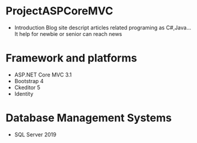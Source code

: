 # ProjectASPCoreMVC
  - Introduction
      Blog site descript articles related programing as C#,Java... It help for newbie or senior can reach news
# Framework and platforms
  - ASP.NET Core MVC 3.1
  - Bootstrap 4
  - Ckeditor 5
  - Identity  
# Database Management Systems
  - SQL Server 2019


